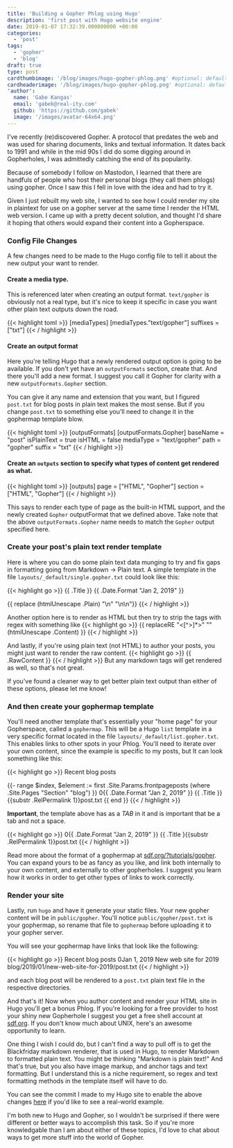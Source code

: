 ```yaml
---
title: 'Building a Gopher Phlog using Hugo'
description: 'first post with Hugo website engine'
date: 2019-01-07 17:32:39.000000000 +00:00
categories:
  - 'post'
tags:
  - 'gopher'
  - 'blog'
draft: true
type: post
cardthumbimage: '/blog/images/hugo-gopher-phlog.png' #optional: default solid color if unset
cardheaderimage: '/blog/images/hugo-gopher-phlog.png' #optional: default solid color if unset
'author':
  name: 'Gabe Kangas'
  email: 'gabek@real-ity.com'
  github: 'https://github.com/gabek'
  image: '/images/avatar-64x64.png'
---
```


I've recently (re)discovered Gopher. A protocol that predates the web and was used for sharing documents, links and textual information. It dates back to 1991 and while in the mid 90s I did do some digging around in Gopherholes, I was admittedly catching the end of its popularity.

Because of somebody I follow on Mastodon, I learned that there are handfuls of people who host their personal blogs (they call them phlogs) using gopher. Once I saw this I fell in love with the idea and had to try it.

Given I just rebuilt my web site, I wanted to see how I could render my site in plaintext for use on a gopher server at the same time I render the HTML web version. I came up with a pretty decent solution, and thought I'd share it hoping that others would expand their content into a Gopherspace.

### Config File Changes

A few changes need to be made to the Hugo config file to tell it about the new output your want to render.

#### Create a media type.

This is referenced later when creating an output format. `text/gopher` is obviously not a real type, but it's nice to keep it specific in case you want other plain text outputs down the road.

{{< highlight toml >}}
[mediaTypes]
	[mediaTypes."text/gopher"]
		suffixes = ["txt"]
{{< / highlight >}}

#### Create an output format

Here you're telling Hugo that a newly rendered output option is going to be available. If you don't yet have an `outputFormats` section, create that. And there you'll add a new format. I suggest you call it Gopher for clarity with a new `outputFormats.Gopher` section.

You can give it any name and extension that you want, but I figured `post.txt` for blog posts in plain text makes the most sense. But if you change `post.txt` to something else you'll need to change it in the gophermap template blow.

{{< highlight toml >}}
[outputFormats]
  [outputFormats.Gopher]
	baseName = "post"
    isPlainText = true
    isHTML = false
    mediaType = "text/gopher"
    path = "gopher"
    suffix = "txt"
{{< / highlight >}}

#### Create an `outputs` section to specify what types of content get rendered as what.

{{< highlight toml >}}
[outputs]
  page = ["HTML", "Gopher"]
  section = ["HTML", "Gopher"]
{{< / highlight >}}

This says to render each type of page as the built-in HTML support, and the newly created `Gopher` outputFormat that we defined above. Take note that the above `outputFormats.Gopher` name needs to match the `Gopher` output specified here.

### Create your post's plain text render template

Here is where you can do some plain text data munging to try and fix gaps in formatting going from Markdown -> Plain text. A simple template in the file `layouts/_default/single.gopher.txt` could look like this:

{{< highlight go >}}
{{ .Title }}
{{ .Date.Format "Jan 2, 2019" }}

{{ replace (htmlUnescape .Plain) "\n" "\n\n"}}
{{< / highlight >}}

Another option here is to render as HTML but then try to strip the tags with regex with something like
{{< highlight go >}}
{{ replaceRE "<[^>]*>" "" (htmlUnescape .Content) }}
{{< / highlight >}}

And lastly, if you're using plain text (not HTML) to author your posts, you might just want to render the raw content.
{{< highlight go >}}
{{ .RawContent }}
{{< / highlight >}}
But any markdown tags will get rendered as well, so that's not great.

If you've found a cleaner way to get better plain text output than either of these options, please let me know!

### And then create your gophermap template

You'll need another template that's essentially your "home page" for your Gopherspace, called a `gophermap`. This will be a Hugo `list` template in a very specific format located in the file `layouts/_default/list.gopher.txt`. This enables links to other spots in your Phlog.
You'll need to iterate over your own content, since the example is specific to my posts, but It can look something like this:

{{< highlight go >}}
Recent blog posts

{{- range $index, $element := first .Site.Params.frontpageposts (where .Site.Pages "Section" "blog") }}
0{{ .Date.Format "Jan 2, 2019" }} {{ .Title }}	{{substr .RelPermalink 1}}post.txt
{{ end }}
{{< / highlight >}}

**Important**, the template above has as a _TAB_ in it and is important that be a tab and not a space.

{{< highlight go >}}
0{{ .Date.Format "Jan 2, 2019" }} {{ .Title }<TAB>{{substr .RelPermalink 1}}post.txt
{{< / highlight >}}

Read more about the format of a gophermap at [sdf.org/?tutorials/gopher](https://sdf.org/?tutorials/gopher#publish). You can expand yours to be as fancy as you like, and link both internally to your own content, and externally to other gopherholes. I suggest you learn how it works in order to get other types of links to work correctly.

### Render your site

Lastly, run `hugo` and have it generate your static files. Your new gopher content will be in `public/gopher`. You'll notice `public/gopher/post.txt` is your gophermap, so rename that file to `gophermap` before uploading it to your gopher server.

You will see your gophermap have links that look like the following:

{{< highlight go >}}
Recent blog posts
0Jan 1, 2019 New web site for 2019      blog/2019/01/new-web-site-for-2019/post.txt
{{< / highlight >}}

and each blog post will be rendered to a `post.txt` plain text file in the respective directories.

And that's it! Now when you author content and render your HTML site in Hugo you'll get a bonus Phlog. If you're looking for a free provider to host your shiny new Gopherhole I suggest you get a free shell account at [sdf.org](https://sdf.org/). If you don't know much about UNIX, here's an awesome opportunity to learn.

One thing I wish I could do, but I can't find a way to pull off is to get the Blackfriday markdown renderer, that is used in Hugo, to render Markdown to formatted plain text. You might be thinking "Markdown is plain text!" And that's true, but you also have image markup, and anchor tags and text formatting. But I understand this is a niche requirement, so regex and text formatting methods in the template itself will have to do.

You can see the commit I made to my Hugo site to enable the above changes [here](https://github.com/gabek/gabekangas.com/commit/2c13523c831e7cee3510dad92d77e59fda97a2f7) if you'd like to see a real-world example.

I'm both new to Hugo and Gopher, so I wouldn't be surprised if there were different or better ways to accomplish this task. So if you're more knowledgable than I am about either of these topics, I'd love to chat about ways to get more stuff into the world of Gopher.
